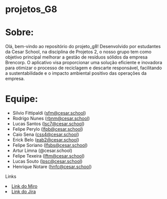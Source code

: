 # projetos_G8

# Sobre:
Olá, bem-vindo ao repositório do projeto_g8! Desenvolvido por estudantes da Cesar School, na disciplina de Projetos 2, o nosso grupo tem como objetivo principal melhorar a gestão de resíduos sólidos da empresa Brencorp. O aplicativo visa proporcionar uma solução eficiente e inovadora para otimizar o processo de reciclagem e descarte responsável, facilitando a sustentabilidade e o impacto ambiental positivo das operações da empresa.



# Equipe:
* Silvio Fittipaldi (sfm@cesar.school)
* Rodrigo Nunes (rbnm@cesar.school)
* Lucas Santos (lsc7@cesar.school)
* Felipe Perylo (lfpb@cesar.school)
* Caio Sena (css4@cesar.school)
* Erick Belo (eab2@cesar.school)
* Felipe Soriano (lfsbs@cesar.school)
* Artur Limna (@cesar.school)
* Felipe Texeira (lftm@cesar.school)
* Lucas Souto (lpsc@cesar.school)
* Henrique Notare (hnfc@cesar.school)
<p>Links </p>
    <li>
    <a  href=https://miro.com/app/board/uXjVNmC7R-U=/
      >Link do Miro</a
    >
        <li>
    <a href=https://projetofds.atlassian.net/jira/software/projects/EC/boards/3?atlOrigin=eyJpIjoiYmE0MmMxMjc2OTg3NGY2NWE0Yjk4OTlmYzc3ZmU5OTAiLCJwIjoiaiJ9>Link do Jira</a>
  </li>
